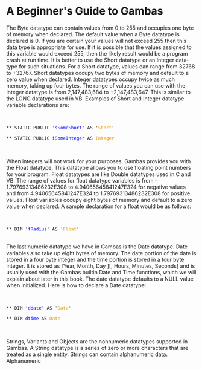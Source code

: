 # A Beginner's Guide to Gambas

The Byte data­type can contain values from 0 to 255 and occupies one
byte of memory when declared. The default value when a Byte data­type is
declared is 0. If you are certain your values will not exceed 255 then this data­
type is appropriate for use. If it is possible that the values assigned to this
variable would exceed 255, then the likely result would be a program crash at run
time. It is better to use the Short data­type or an Integer data­type for such
situations. For a Short data­type, values can range from ­32768 to +32767.
Short data­types occupy two bytes of memory and default to a zero value when
declared. Integer data­types occupy twice as much memory, taking up four bytes.
The range of values you can use with the Integer data­type is from
­2,147,483,684 to +2,147,483,647. This is similar to the LONG data­type used in
VB. Examples of Short and Integer data­type variable declarations are:

<br/>

<code>
** STATIC PUBLIC '<FONT COLOR=#0000FF>sSomeShort</font>' AS '<FONT COLOR=#e69900>Short</font>'<br/>
** STATIC PUBLIC <FONT COLOR=#0000FF>iSomeInteger</font> AS <FONT COLOR=#e69900>Integer</font> <br/>
</code>

 <br/>

When integers will not work for your purposes, Gambas provides you with
the Float data­type. This data­type allows you to use floating point numbers for
your program. Float data­types are like Double data­types used in C and VB. The
range of values for float data­type variables is from ­1.79769313486232E308 to
­4.94065645841247E­324 for negative values and from 4.94065645841247E­324
to 1.79769313486232E308 for positive values. Float variables occupy eight bytes
of memory and default to a zero value when declared. A sample declaration for a
float would be as follows:

<br/>

<code>
** DIM '<FONT COLOR=#0000FF>fRadius</font>' AS '<FONT COLOR=#e69900>Float</font>'
</code>

<br/>

The last numeric data­type we have in Gambas is the Date data­type. Date
variables also take up eight bytes of memory. The date portion of the date is
stored in a four byte integer and the time portion is stored in a four byte integer.
It is stored as [Year, Month, Day ][, Hours, Minutes, Seconds] and is usually
used with the Gambas built­in Date and Time functions, which we will explain
about later in this book. The date data­type defaults to a NULL value when
initialized. Here is how to declare a Date data­type:

<br/>

<code>
** DIM '<FONT COLOR=#0000FF>ddate</font>' AS '<FONT COLOR=#e69900>Date</font>'<br/>
** DIM <FONT COLOR=#0000FF>dtime</font> AS <FONT COLOR=#e69900>Date</font><br/>
</code>

<br/>

Strings, Variants and Objects are the non­numeric data­types supported in
Gambas. A String data­type is a series of zero or more characters that are
treated as a single entity. Strings can contain alphanumeric data. Alphanumeric